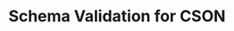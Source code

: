 ---
title: Schema Validation for CSON
short_name: CSON
long_name: CoffeeScript Object Notation
project_url: https://github.com/bevry/cson
---